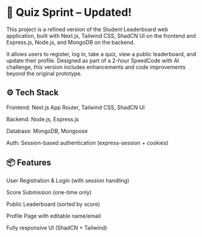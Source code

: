 # 🚀 Quiz Sprint – Updated!

This project is a refined version of the Student Leaderboard web application, built with Next.js, Tailwind CSS, ShadCN UI on the frontend and Express.js, Node.js, and MongoDB on the backend.

It allows users to register, log in, take a quiz, view a public leaderboard, and update their profile. Designed as part of a 2-hour SpeedCode with AI challenge, this version includes enhancements and code improvements beyond the original prototype.

## ⚙️ Tech Stack

Frontend: Next.js App Router, Tailwind CSS, ShadCN UI

Backend: Node.js, Express.js

Database: MongoDB, Mongoose

Auth: Session-based authentication (express-session + cookies)

## 📦 Features

User Registration & Login (with session handling)

Score Submission (one-time only)

Public Leaderboard (sorted by score)

Profile Page with editable name/email

Fully responsive UI (ShadCN + Tailwind)
